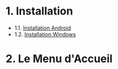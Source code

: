 <!-- TITLE: Sommaire -->
<!-- SUBTITLE: Sommaire d'Angry Dash -->

# 1. Installation
* 1.1. [Installation Android](install/android)
* 1.2. [Installation Windows](install/windows)
# 2. Le Menu d'Accueil
